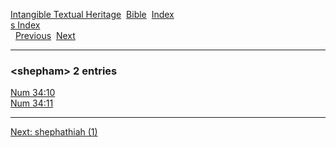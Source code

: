 [Intangible Textual Heritage](../../index)  [Bible](../index) 
[Index](index)   
[s Index](_s_)  
  [Previous](c10224)  [Next](c10226) 

------------------------------------------------------------------------

### &lt;shepham&gt; 2 entries

[Num 34:10](../kjv/num034.htm#010)  
[Num 34:11](../kjv/num034.htm#011)  

------------------------------------------------------------------------

[Next: shephathiah (1)](c10226)
